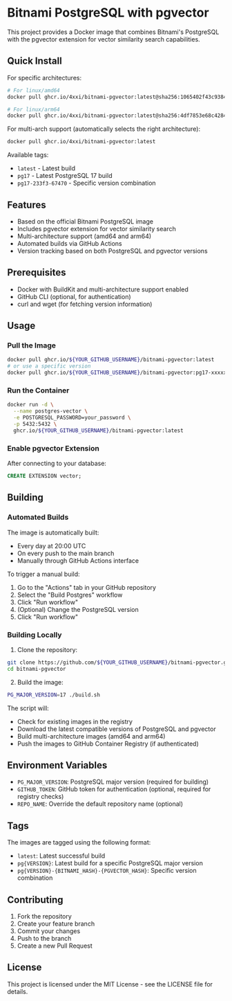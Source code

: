 # Bitnami PostgreSQL with pgvector

This project provides a Docker image that combines Bitnami's PostgreSQL with the pgvector extension for vector similarity search capabilities.

## Quick Install

For specific architectures:

```bash
# For linux/amd64
docker pull ghcr.io/4xxi/bitnami-pgvector:latest@sha256:1065402f43c9384a0b34a64d6cab0839f9b332b5cb4d75c97161fb12ad25fc92

# For linux/arm64
docker pull ghcr.io/4xxi/bitnami-pgvector:latest@sha256:4df7853e68c428460c1b529f41e9b5b7dbc7052925c8077980c92c27343dd84f
```

For multi-arch support (automatically selects the right architecture):

```bash
docker pull ghcr.io/4xxi/bitnami-pgvector:latest
```

Available tags:

-   `latest` - Latest build
-   `pg17` - Latest PostgreSQL 17 build
-   `pg17-233f3-67470` - Specific version combination

## Features

-   Based on the official Bitnami PostgreSQL image
-   Includes pgvector extension for vector similarity search
-   Multi-architecture support (amd64 and arm64)
-   Automated builds via GitHub Actions
-   Version tracking based on both PostgreSQL and pgvector versions

## Prerequisites

-   Docker with BuildKit and multi-architecture support enabled
-   GitHub CLI (optional, for authentication)
-   curl and wget (for fetching version information)

## Usage

### Pull the Image

```bash
docker pull ghcr.io/${YOUR_GITHUB_USERNAME}/bitnami-pgvector:latest
# or use a specific version
docker pull ghcr.io/${YOUR_GITHUB_USERNAME}/bitnami-pgvector:pg17-xxxxx-xxxxx
```

### Run the Container

```bash
docker run -d \
  --name postgres-vector \
  -e POSTGRESQL_PASSWORD=your_password \
  -p 5432:5432 \
  ghcr.io/${YOUR_GITHUB_USERNAME}/bitnami-pgvector:latest
```

### Enable pgvector Extension

After connecting to your database:

```sql
CREATE EXTENSION vector;
```

## Building

### Automated Builds

The image is automatically built:

-   Every day at 20:00 UTC
-   On every push to the main branch
-   Manually through GitHub Actions interface

To trigger a manual build:

1. Go to the "Actions" tab in your GitHub repository
2. Select the "Build Postgres" workflow
3. Click "Run workflow"
4. (Optional) Change the PostgreSQL version
5. Click "Run workflow"

### Building Locally

1. Clone the repository:

```bash
git clone https://github.com/${YOUR_GITHUB_USERNAME}/bitnami-pgvector.git
cd bitnami-pgvector
```

2. Build the image:

```bash
PG_MAJOR_VERSION=17 ./build.sh
```

The script will:

-   Check for existing images in the registry
-   Download the latest compatible versions of PostgreSQL and pgvector
-   Build multi-architecture images (amd64 and arm64)
-   Push the images to GitHub Container Registry (if authenticated)

## Environment Variables

-   `PG_MAJOR_VERSION`: PostgreSQL major version (required for building)
-   `GITHUB_TOKEN`: GitHub token for authentication (optional, required for registry checks)
-   `REPO_NAME`: Override the default repository name (optional)

## Tags

The images are tagged using the following format:

-   `latest`: Latest successful build
-   `pg{VERSION}`: Latest build for a specific PostgreSQL major version
-   `pg{VERSION}-{BITNAMI_HASH}-{PGVECTOR_HASH}`: Specific version combination

## Contributing

1. Fork the repository
2. Create your feature branch
3. Commit your changes
4. Push to the branch
5. Create a new Pull Request

## License

This project is licensed under the MIT License - see the LICENSE file for details.
